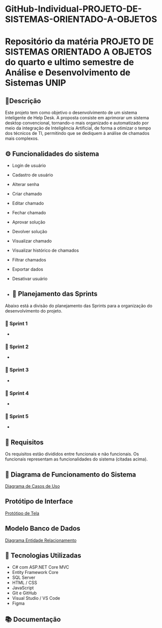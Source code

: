 # GitHub-Individual-PROJETO-DE-SISTEMAS-ORIENTADO-A-OBJETOS 
# Repositório da matéria PROJETO DE SISTEMAS ORIENTADO A OBJETOS do quarto e ultimo semestre de Análise e Desenvolvimento de Sistemas UNIP 

## 🔎Descrição

Este projeto tem como objetivo o desenvolvimento de um sistema inteligente de Help Desk. A proposta consiste em aprimorar um sistema desktop convencional, tornando-o mais organizado e automatizado por meio da integração de Inteligência Artificial, de forma a otimizar o tempo dos técnicos de TI, permitindo que se dediquem à análise de chamados mais complexos.

## ⚙️ Funcionalidades do sistema

- Login de usuário
- Cadastro de usuário
- Alterar senha
- Criar chamado
- Editar chamado
- Fechar chamado
- Aprovar solução
- Devolver solução
- Visualizar chamado
- Visualizar histórico de chamados
- Filtrar chamados
- Exportar dados
- Desativar usuário

- ## 📝 Planejamento das Sprints

Abaixo está a divisão do planejamento das Sprints para a organização do desenvolvimento do projeto.

### 📌 Sprint 1 
-

### 📌 Sprint 2 
-

### 📌 Sprint 3
-

### 📌 Sprint 4 
-

### 📌 Sprint 5 
-

## 📁 Requisitos

Os requisitos estão divididos entre funcionais e não funcionais. Os funcionais representam as funcionalidades do sistema (citadas acima).

## 🧠 Diagrama de Funcionamento do Sistema

[Diagrama de Casos de Uso](https://github.com/LucasAntonioGS/PIM4/blob/main/Diagrama_De_Funcionamento_Do_Sistema.asta.)

## Protótipo de Interface

[Protótipo de Tela](https://www.figma.com/proto/PNPPrRL9X2HOf28W2uVfBA/Untitled?node-id=0-1&t=lVBYdFW5QGeTdOtv-1)

## Modelo Banco de Dados

[Diagrama Entidade Relacionamento](https://github.com/LucasAntonioGS/PIM4/tree/main/Banco%20de%20Dados)


## 🧪 Tecnologias Utilizadas

- C# com ASP.NET Core MVC
- Entity Framework Core
- SQL Server
- HTML / CSS
- JavaScript
- Git e GitHub
- Visual Studio / VS Code
- Figma

## 📚 Documentação


